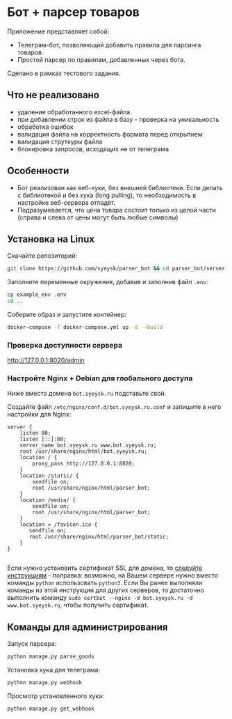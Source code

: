 # Бот + парсер товаров

Приложение представляет собой:
- Телеграм-бот, позволяющий добавить правила для парсинга товаров.
- Простой парсер по правилам, добавленных через бота.

Сделано в рамках тестового задания.

## Что не реализовано

- удаление обработанного excel-файла
- при добавлении строк из файла в базу - проверка на уникальность
- обработка ошибок
- валидация файла на корректность формата перед открытием
- валидация струткуры файла
- блокировка запросов, исходящих не от телеграма

## Особенности

- Бот реализован как веб-хуки, без внешней библиотеки. Если делать с библиотекой и без хука (long pulling), то необходимость в настройке веб-сервера отпадёт.
- Подразумевается, что цена товара состоит только из целой части (справа и слева от цены могут быть любые символы)

## Установка на Linux

Скачайте репозиторий:

```sh
git clone https://github.com/syeysk/parser_bot && cd parser_bot/server
```

Заполните переменные окружения, добавив и заполнив файл `.env`:
```sh
cp example_env .env
cd ..
```

Соберите образ и запустите контейнер:

```sh
docker-compose -f docker-compose.yml up -d --build
```

### Проверка доступности сервера

<http://127.0.0.1:8020/admin>

### Настройте Nginx + Debian для глобального доступа

Ниже вместо домена `bot.syeysk.ru` подставьте свой.

Создайте файл `/etc/nginx/conf.d/bot.syeysk.ru.conf` и запишите в него настройки для Nginx:

```
server {
    listen 80;
    listen [::]:80;
    server_name bot.syeysk.ru www.bot.syeysk.ru;
    root /usr/share/nginx/html/bot.syeysk.ru;
    location / {
        proxy_pass http://127.0.0.1:8020;
    }
    location /static/ {
        sendfile on;
        root /usr/share/nginx/html/parser_bot;
    }
    location /media/ {
        sendfile on;
        root /usr/share/nginx/html/parser_bot;
    }
    location = /favicon.ico {
       sendfile on;
       root /usr/share/nginx/html/parser_bot/static;
    }
}


```

Если нужно установить сертификат SSL для домена, то [следуйте инструкциям](https://www.nginx.com/blog/using-free-ssltls-certificates-from-lets-encrypt-with-nginx/) - поправка: возможно, на Вашем сервере нужно вместо команды `python` использовать `python3`.
Если Вы ранее выполняли команды из этой инструкции для других серверов, то достаточно выполнить команду `sudo certbot --nginx -d bot.syeysk.ru -d www.bot.syeysk.ru`, чтобы получить сертификат.

## Команды для администрирования

Запуск парсера:
```sh
python manage.py parse_goods
```

Установка хука для телеграма:
```sh
python manage.py webhook
```

Просмотр установленного хука:
```sh
python manage.py get_webhook
```
